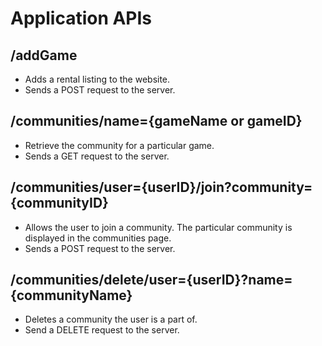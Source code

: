 # Application APIs

## /addGame

* Adds a rental listing to the website. 
* Sends a POST request to the server. 

## /communities/name={gameName or gameID}

* Retrieve the community for a particular game.
* Sends a GET request to the server. 

## /communities/user={userID}/join?community={communityID}

* Allows the user to join a community. The particular community is displayed in the communities page.
* Sends a POST request to the server. 

## /communities/delete/user={userID}?name={communityName}

* Deletes a community the user is a part of.
* Send a DELETE request to the server. 

 
